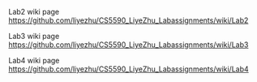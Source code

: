 Lab2 wiki page https://github.com/liyezhu/CS5590_LiyeZhu_Labassignments/wiki/Lab2

Lab3 wiki page https://github.com/liyezhu/CS5590_LiyeZhu_Labassignments/wiki/Lab3

Lab4 wiki page https://github.com/liyezhu/CS5590_LiyeZhu_Labassignments/wiki/Lab4
